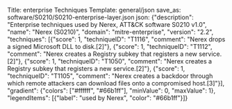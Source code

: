 Title: enterprise Techniques
Template: general/json
save_as: software/S0210/S0210-enterprise-layer.json
json: {"description": "Enterprise techniques used by Nerex, ATT&CK software S0210 v1.0", "name": "Nerex (S0210)", "domain": "mitre-enterprise", "version": "2.2", "techniques": [{"score": 1, "techniqueID": "T1116", "comment": "Nerex drops a signed Microsoft DLL to disk.[2]"}, {"score": 1, "techniqueID": "T1112", "comment": "Nerex creates a Registry subkey that registers a new service.[2]"}, {"score": 1, "techniqueID": "T1050", "comment": "Nerex creates a Registry subkey that registers a new service.[2]"}, {"score": 1, "techniqueID": "T1105", "comment": "Nerex creates a backdoor through which remote attackers can download files onto a compromised host.[3]"}], "gradient": {"colors": ["#ffffff", "#66b1ff"], "minValue": 0, "maxValue": 1}, "legendItems": [{"label": "used by Nerex", "color": "#66b1ff"}]}